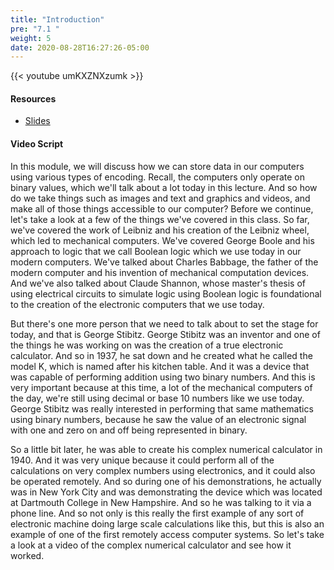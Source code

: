 ```yaml
---
title: "Introduction"
pre: "7.1 "
weight: 5
date: 2020-08-28T16:27:26-05:00
---
```


{{< youtube umKXZNXzumk >}}

<!-- CIS 115: rnfHHSyxios -->

#### Resources
* [Slides](/1-cc110/07-encoding/slides/7-Encoding.pdf)

#### Video Script

In this module, we will discuss how we can store data in our computers using various types of encoding. Recall, the computers only operate on binary values, which we'll talk about a lot today in this lecture. And so how do we take things such as images and text and graphics and videos, and make all of those things accessible to our computer? Before we continue, let's take a look at a few of the things we've covered in this class. So far, we've covered the work of Leibniz and his creation of the Leibniz wheel, which led to mechanical computers. We've covered George Boole and his approach to logic that we call Boolean logic which we use today in our modern computers. We've talked about Charles Babbage, the father of the modern computer and his invention of mechanical computation devices. And we've also talked about Claude Shannon, whose master's thesis of using electrical circuits to simulate logic using Boolean logic is foundational to the creation of the electronic computers that we use today. 

But there's one more person that we need to talk about to set the stage for today, and that is George Stibitz. George Stibitz was an inventor and one of the things he was working on was the creation of a true electronic calculator. And so in 1937, he sat down and he created what he called the model K, which is named after his kitchen table. And it was a device that was capable of performing addition using two binary numbers. And this is very important because at this time, a lot of the mechanical computers of the day, we're still using decimal or base 10 numbers like we use today. George Stibitz was really interested in performing that same mathematics using binary numbers, because he saw the value of an electronic signal with one and zero on and off being represented in binary. 

So a little bit later, he was able to create his complex numerical calculator in 1940. And it was very unique because it could perform all of the calculations on very complex numbers using electronics, and it could also be operated remotely. And so during one of his demonstrations, he actually was in New York City and was demonstrating the device which was located at Dartmouth College in New Hampshire. And so he was talking to it via a phone line. And so not only is this really the first example of any sort of electronic machine doing large scale calculations like this, but this is also an example of one of the first remotely access computer systems. So let's take a look at a video of the complex numerical calculator and see how it worked.